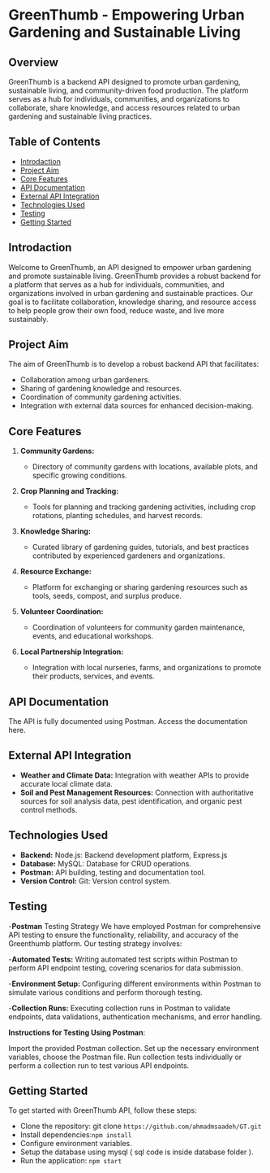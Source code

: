 # GreenThumb - Empowering Urban Gardening and Sustainable Living

## Overview

GreenThumb is a backend API designed to promote urban gardening, sustainable living, and community-driven food production. The platform serves as a hub for individuals, communities, and organizations to collaborate, share knowledge, and access resources related to urban gardening and sustainable living practices.

## Table of Contents

- [Introdaction](#project-introdaction)
- [Project Aim](#project-aim)
- [Core Features](#core-features)
- [API Documentation](#api-documentation)
- [External API Integration](#external-api-integration)
- [Technologies Used](#technologies-used)
- [Testing](#Testing)
- [Getting Started](#getting-started)

## Introdaction 

Welcome to GreenThumb, an API designed to empower urban gardening and promote sustainable living. GreenThumb provides a robust backend for a platform that serves as a hub for individuals, communities, and organizations involved in urban gardening and sustainable practices. Our goal is to facilitate collaboration, knowledge sharing, and resource access to help people grow their own food, reduce waste, and live more sustainably.

## Project Aim

The aim of GreenThumb is to develop a robust backend API that facilitates:
- Collaboration among urban gardeners.
- Sharing of gardening knowledge and resources.
- Coordination of community gardening activities.
- Integration with external data sources for enhanced decision-making.

## Core Features

1. **Community Gardens:** 
   - Directory of community gardens with locations, available plots, and specific growing conditions.
   
2. **Crop Planning and Tracking:** 
   - Tools for planning and tracking gardening activities, including crop rotations, planting schedules, and harvest records.
   
3. **Knowledge Sharing:** 
   - Curated library of gardening guides, tutorials, and best practices contributed by experienced gardeners and organizations.
   
4. **Resource Exchange:** 
   - Platform for exchanging or sharing gardening resources such as tools, seeds, compost, and surplus produce.
   
5. **Volunteer Coordination:** 
   - Coordination of volunteers for community garden maintenance, events, and educational workshops.
   
6. **Local Partnership Integration:** 
   - Integration with local nurseries, farms, and organizations to promote their products, services, and events.

## API Documentation
The API is fully documented using Postman. Access the documentation here.

## External API Integration

- **Weather and Climate Data:** Integration with weather APIs to provide accurate local climate data.
- **Soil and Pest Management Resources:** Connection with authoritative sources for soil analysis data, pest identification, and organic pest control methods.

## Technologies Used

- **Backend:** Node.js: Backend development platform, Express.js
- **Database:** MySQL: Database for CRUD operations.
- **Postman:** API building, testing and documentation tool.
- **Version Control:** Git: Version control system.
  
## Testing
-**Postman** Testing Strategy
We have employed Postman for comprehensive API testing to ensure the functionality, reliability, and accuracy of the Greenthumb platform. Our testing strategy involves:

-**Automated Tests:** Writing automated test scripts within Postman to perform API endpoint testing, covering scenarios for data submission.

-**Environment Setup:** Configuring different environments within Postman to simulate various conditions and perform thorough testing.

-**Collection Runs:** Executing collection runs in Postman to validate endpoints, data validations, authentication mechanisms, and error handling.

**Instructions for Testing Using Postman**:

Import the provided Postman collection.
Set up the necessary environment variables, choose the Postman file.
Run collection tests individually or perform a collection run to test various API endpoints.

## Getting Started
To get started with GreenThumb API, follow these steps:
- Clone the repository:
git clone `https://github.com/ahmadmsaadeh/GT.git`
- Install dependencies:`npm install`
- Configure environment variables.
- Setup the database using mysql ( sql code is inside database folder ).
- Run the application: `npm start`





